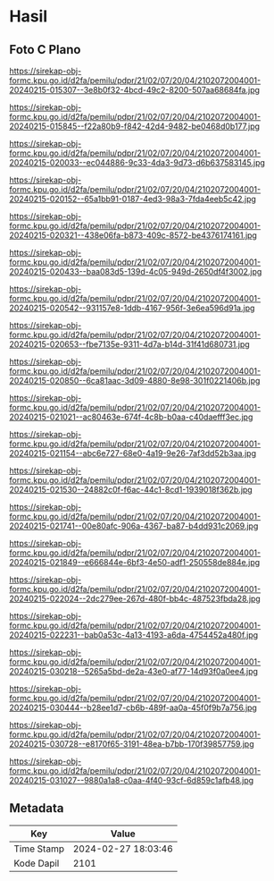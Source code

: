 # Hasil

## Foto C Plano

https://sirekap-obj-formc.kpu.go.id/d2fa/pemilu/pdpr/21/02/07/20/04/2102072004001-20240215-015307--3e8b0f32-4bcd-49c2-8200-507aa68684fa.jpg

https://sirekap-obj-formc.kpu.go.id/d2fa/pemilu/pdpr/21/02/07/20/04/2102072004001-20240215-015845--f22a80b9-f842-42d4-9482-be0468d0b177.jpg

https://sirekap-obj-formc.kpu.go.id/d2fa/pemilu/pdpr/21/02/07/20/04/2102072004001-20240215-020033--ec044886-9c33-4da3-9d73-d6b637583145.jpg

https://sirekap-obj-formc.kpu.go.id/d2fa/pemilu/pdpr/21/02/07/20/04/2102072004001-20240215-020152--65a1bb91-0187-4ed3-98a3-7fda4eeb5c42.jpg

https://sirekap-obj-formc.kpu.go.id/d2fa/pemilu/pdpr/21/02/07/20/04/2102072004001-20240215-020321--438e06fa-b873-409c-8572-be4376174161.jpg

https://sirekap-obj-formc.kpu.go.id/d2fa/pemilu/pdpr/21/02/07/20/04/2102072004001-20240215-020433--baa083d5-139d-4c05-949d-2650df4f3002.jpg

https://sirekap-obj-formc.kpu.go.id/d2fa/pemilu/pdpr/21/02/07/20/04/2102072004001-20240215-020542--931157e8-1ddb-4167-956f-3e6ea596d91a.jpg

https://sirekap-obj-formc.kpu.go.id/d2fa/pemilu/pdpr/21/02/07/20/04/2102072004001-20240215-020653--fbe7135e-9311-4d7a-b14d-31f41d680731.jpg

https://sirekap-obj-formc.kpu.go.id/d2fa/pemilu/pdpr/21/02/07/20/04/2102072004001-20240215-020850--6ca81aac-3d09-4880-8e98-301f0221406b.jpg

https://sirekap-obj-formc.kpu.go.id/d2fa/pemilu/pdpr/21/02/07/20/04/2102072004001-20240215-021021--ac80463e-674f-4c8b-b0aa-c40daefff3ec.jpg

https://sirekap-obj-formc.kpu.go.id/d2fa/pemilu/pdpr/21/02/07/20/04/2102072004001-20240215-021154--abc6e727-68e0-4a19-9e26-7af3dd52b3aa.jpg

https://sirekap-obj-formc.kpu.go.id/d2fa/pemilu/pdpr/21/02/07/20/04/2102072004001-20240215-021530--24882c0f-f6ac-44c1-8cd1-1939018f362b.jpg

https://sirekap-obj-formc.kpu.go.id/d2fa/pemilu/pdpr/21/02/07/20/04/2102072004001-20240215-021741--00e80afc-906a-4367-ba87-b4dd931c2069.jpg

https://sirekap-obj-formc.kpu.go.id/d2fa/pemilu/pdpr/21/02/07/20/04/2102072004001-20240215-021849--e666844e-6bf3-4e50-adf1-250558de884e.jpg

https://sirekap-obj-formc.kpu.go.id/d2fa/pemilu/pdpr/21/02/07/20/04/2102072004001-20240215-022024--2dc279ee-267d-480f-bb4c-487523fbda28.jpg

https://sirekap-obj-formc.kpu.go.id/d2fa/pemilu/pdpr/21/02/07/20/04/2102072004001-20240215-022231--bab0a53c-4a13-4193-a6da-4754452a480f.jpg

https://sirekap-obj-formc.kpu.go.id/d2fa/pemilu/pdpr/21/02/07/20/04/2102072004001-20240215-030218--5265a5bd-de2a-43e0-af77-14d93f0a0ee4.jpg

https://sirekap-obj-formc.kpu.go.id/d2fa/pemilu/pdpr/21/02/07/20/04/2102072004001-20240215-030444--b28ee1d7-cb6b-489f-aa0a-45f0f9b7a756.jpg

https://sirekap-obj-formc.kpu.go.id/d2fa/pemilu/pdpr/21/02/07/20/04/2102072004001-20240215-030728--e8170f65-3191-48ea-b7bb-170f39857759.jpg

https://sirekap-obj-formc.kpu.go.id/d2fa/pemilu/pdpr/21/02/07/20/04/2102072004001-20240215-031027--9880a1a8-c0aa-4f40-93cf-6d859c1afb48.jpg


## Metadata

| Key        | Value               |
| ---------- | ------------------- |
| Time Stamp | 2024-02-27 18:03:46 |
| Kode Dapil | 2101                |



